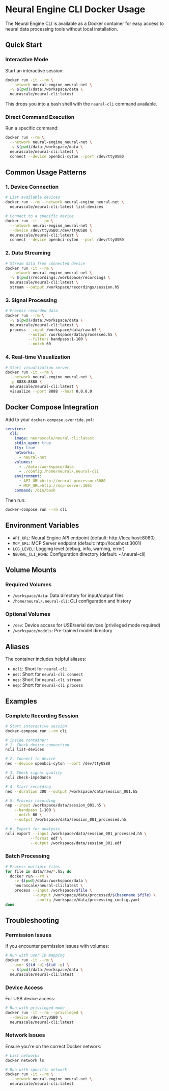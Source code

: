 # Neural Engine CLI Docker Usage

The Neural Engine CLI is available as a Docker container for easy access to neural data processing tools without local installation.

## Quick Start

### Interactive Mode

Start an interactive session:

```bash
docker run -it --rm \
  --network neural-engine_neural-net \
  -v $(pwd)/data:/workspace/data \
  neurascale/neural-cli:latest
```

This drops you into a bash shell with the `neural-cli` command available.

### Direct Command Execution

Run a specific command:

```bash
docker run --rm \
  --network neural-engine_neural-net \
  -v $(pwd)/data:/workspace/data \
  neurascale/neural-cli:latest \
  connect --device openbci-cyton --port /dev/ttyUSB0
```

## Common Usage Patterns

### 1. Device Connection

```bash
# List available devices
docker run --rm --network neural-engine_neural-net \
  neurascale/neural-cli:latest list-devices

# Connect to a specific device
docker run -it --rm \
  --network neural-engine_neural-net \
  --device /dev/ttyUSB0:/dev/ttyUSB0 \
  neurascale/neural-cli:latest \
  connect --device openbci-cyton --port /dev/ttyUSB0
```

### 2. Data Streaming

```bash
# Stream data from connected device
docker run -it --rm \
  --network neural-engine_neural-net \
  -v $(pwd)/recordings:/workspace/recordings \
  neurascale/neural-cli:latest \
  stream --output /workspace/recordings/session.h5
```

### 3. Signal Processing

```bash
# Process recorded data
docker run --rm \
  -v $(pwd)/data:/workspace/data \
  neurascale/neural-cli:latest \
  process --input /workspace/data/raw.h5 \
          --output /workspace/data/processed.h5 \
          --filters bandpass:1-100 \
          --notch 60
```

### 4. Real-time Visualization

```bash
# Start visualization server
docker run -it --rm \
  --network neural-engine_neural-net \
  -p 8888:8888 \
  neurascale/neural-cli:latest \
  visualize --port 8888 --host 0.0.0.0
```

## Docker Compose Integration

Add to your `docker-compose.override.yml`:

```yaml
services:
  cli:
    image: neurascale/neural-cli:latest
    stdin_open: true
    tty: true
    networks:
      - neural-net
    volumes:
      - ./data:/workspace/data
      - ./config:/home/neural/.neural-cli
    environment:
      - API_URL=http://neural-processor:8080
      - MCP_URL=http://mcp-server:3001
    command: /bin/bash
```

Then run:

```bash
docker-compose run --rm cli
```

## Environment Variables

- `API_URL`: Neural Engine API endpoint (default: http://localhost:8080)
- `MCP_URL`: MCP Server endpoint (default: http://localhost:3001)
- `LOG_LEVEL`: Logging level (debug, info, warning, error)
- `NEURAL_CLI_HOME`: Configuration directory (default: ~/.neural-cli)

## Volume Mounts

### Required Volumes

- `/workspace/data`: Data directory for input/output files
- `/home/neural/.neural-cli`: CLI configuration and history

### Optional Volumes

- `/dev`: Device access for USB/serial devices (privileged mode required)
- `/workspace/models`: Pre-trained model directory

## Aliases

The container includes helpful aliases:

- `ncli`: Short for `neural-cli`
- `nec`: Short for `neural-cli connect`
- `nes`: Short for `neural-cli stream`
- `nep`: Short for `neural-cli process`

## Examples

### Complete Recording Session

```bash
# Start interactive session
docker-compose run --rm cli

# Inside container:
# 1. Check device connection
ncli list-devices

# 2. Connect to device
nec --device openbci-cyton --port /dev/ttyUSB0

# 3. Check signal quality
ncli check-impedance

# 4. Start recording
nes --duration 300 --output /workspace/data/session_001.h5

# 5. Process recording
nep --input /workspace/data/session_001.h5 \
    --bandpass 1-100 \
    --notch 60 \
    --output /workspace/data/session_001_processed.h5

# 6. Export for analysis
ncli export --input /workspace/data/session_001_processed.h5 \
           --format edf \
           --output /workspace/data/session_001.edf
```

### Batch Processing

```bash
# Process multiple files
for file in data/raw/*.h5; do
  docker run --rm \
    -v $(pwd)/data:/workspace/data \
    neurascale/neural-cli:latest \
    process --input /workspace/$file \
            --output /workspace/data/processed/$(basename $file) \
            --config /workspace/data/processing_config.yaml
done
```

## Troubleshooting

### Permission Issues

If you encounter permission issues with volumes:

```bash
# Run with user ID mapping
docker run -it --rm \
  --user $(id -u):$(id -g) \
  -v $(pwd)/data:/workspace/data \
  neurascale/neural-cli:latest
```

### Device Access

For USB device access:

```bash
# Run with privileged mode
docker run -it --rm --privileged \
  --device /dev/ttyUSB0 \
  neurascale/neural-cli:latest
```

### Network Issues

Ensure you're on the correct Docker network:

```bash
# List networks
docker network ls

# Run with specific network
docker run -it --rm \
  --network neural-engine_neural-net \
  neurascale/neural-cli:latest
```
